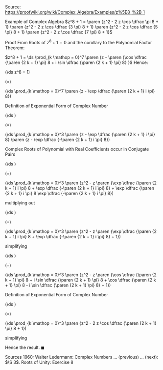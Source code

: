 # 

Source: https://proofwiki.org/wiki/Complex_Algebra/Examples/z%5E8_%2B_1

Example of Complex Algebra
$z^8 + 1 = \paren {z^2 - 2 z \cos \dfrac \pi 8 + 1} \paren {z^2 - 2 z \cos \dfrac {3 \pi} 8 + 1} \paren {z^2 - 2 z \cos \dfrac {5 \pi} 8 + 1} \paren {z^2 - 2 z \cos \dfrac {7 \pi} 8 + 1}$


Proof
From Roots of $z^8 + 1 = 0$ and the corollary to the Polynomial Factor Theorem:

$z^8 + 1 = \ds \prod_{k \mathop = 0}^7 \paren {z - \paren {\cos \dfrac {\paren {2 k + 1} \pi} 8 + i \sin \dfrac {\paren {2 k + 1} \pi} 8} }$
Hence:














\(\ds z^8 + 1\)

\(=\)







\(\ds \prod_{k \mathop = 0}^7 \paren {z - \exp \dfrac {\paren {2 k + 1} i \pi} 8}\)





Definition of Exponential Form of Complex Number














\(\ds \)

\(=\)







\(\ds \prod_{k \mathop = 0}^3 \paren {z - \exp \dfrac {\paren {2 k + 1} i \pi} 8} \paren {z - \exp \dfrac {-\paren {2 k + 1} i \pi} 8}\)





Complex Roots of Polynomial with Real Coefficients occur in Conjugate Pairs














\(\ds \)

\(=\)







\(\ds \prod_{k \mathop = 0}^3 \paren {z^2 - z \paren {\exp \dfrac {\paren {2 k + 1} i \pi} 8 + \exp \dfrac {-\paren {2 k + 1} i \pi} 8} + \exp \dfrac {\paren {2 k + 1} i \pi} 8 \exp \dfrac {-\paren {2 k + 1} i \pi} 8}\)





multiplying out














\(\ds \)

\(=\)







\(\ds \prod_{k \mathop = 0}^3 \paren {z^2 - z \paren {\exp \dfrac {\paren {2 k + 1} i \pi} 8 + \exp \dfrac {-\paren {2 k + 1} i \pi} 8} + 1}\)





simplifying














\(\ds \)

\(=\)







\(\ds \prod_{k \mathop = 0}^3 \paren {z^2 - z \paren {\cos \dfrac {\paren {2 k + 1} \pi} 8 + i \sin \dfrac {\paren {2 k + 1} \pi} 8 + \cos \dfrac {\paren {2 k + 1} \pi} 8 - i \sin \dfrac {\paren {2 k + 1} \pi} 8} + 1}\)





Definition of Exponential Form of Complex Number














\(\ds \)

\(=\)







\(\ds \prod_{k \mathop = 0}^3 \paren {z^2 - 2 z \cos \dfrac {\paren {2 k + 1} \pi} 8 + 1}\)





simplifying




Hence the result.
$\blacksquare$


Sources
1960: Walter Ledermann: Complex Numbers ... (previous) ... (next): $\S 3$. Roots of Unity: Exercise $8$




